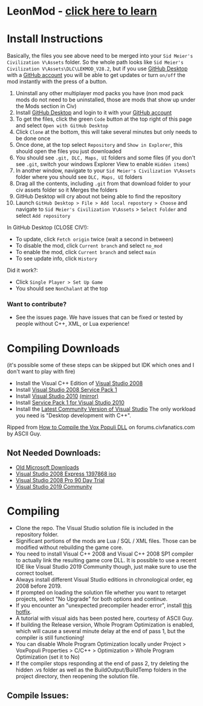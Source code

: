 
# LeonMod - [click here to learn](https://docs.google.com/document/d/12eoA7EOY_42vgNyLlonejqKW4pcny9x_-KcpemVLlEg/edit)

# Install Instructions
Basically, the files you see above need to be merged into your `Sid Meier's Civilization V\Assets` folder. So the whole path looks like `Sid Meier's Civilization V\Assets\DLC\LEKMOD_V28.2`, but if you use [GitHub Desktop](https://desktop.github.com/) with a [GitHub account](github.com/login) you will be able to get updates or turn `on/off` the mod instantly with the press of a button.
1. Uninstall any other multiplayer mod packs you have (non mod pack mods do not need to be uninstalled, those are mods that show up under the Mods section in Civ)
1. Install [GitHub Desktop](https://desktop.github.com/) and login to it with your [GitHub account](github.com/login)
1. To get the files, click the green `Code` button at the top right of this page and select `Open with GitHub Desktop`
1. Click `Clone` at the bottom, this will take several minutes but only needs to be done once
1. Once done, at the top select `Repository` and `Show in Explorer`, this should open the files you just downloaded
3. You should see `.git, DLC, Maps, UI` folders and some files (if you don't see `.git`, switch your windows Explorer View to enable `Hidden items`)
4. In another window, navigate to your `Sid Meier's Civilization V\Assets` folder where you should see `DLC, Maps, UI` folders
5. Drag all the contents, including `.git` from that download folder to your civ assets folder so it Merges the folders
6. GitHub Desktop will cry about not being able to find the repository
7. Launch `GitHub Desktop > File > Add local repostory > Choose` and navigate to `Sid Meier's Civilization V\Assets` > `Select Folder` and select `Add repository`

In GitHub Desktop (CLOSE CIV!):
* To update, click `Fetch origin` twice (wait a second in between)
* To disable the mod, click `Current branch` and select `no_mod`
* To enable the mod, click `Current branch` and select `main`
* To see update info, click `History`

Did it work?:
* Click `Single Player > Set Up Game` 
* You should see `NonChalant` at the top

### Want to contribute?
* See the issues page. We have issues that can be fixed or tested by people without C++, XML, or Lua experience!



# Compiling Downloads
(it's possible some of these steps can be skipped but IDK which ones and I don't want to play with fire)
* Install the Visual C++ Edition of [Visual Studio 2008](http://download.microsoft.com/download/E/8/E/E8EEB394-7F42-4963-A2D8-29559B738298/VS2008ExpressWithSP1ENUX1504728.iso)
* Install [Visual Studio 2008 Service Pack 1](https://www.microsoft.com/en-us/download/details.aspx?id=13276)
* Install [Visual Studio 2010](https://web.archive.org/web/20140227220734/download.microsoft.com/download/1/E/5/1E5F1C0A-0D5B-426A-A603-1798B951DDAE/VS2010Express1.iso) [(mirror)](https://debian.fmi.uni-sofia.bg/~aangelov/VS2010Express1.iso)
* Install [Service Pack 1 for Visual Studio 2010](https://my.visualstudio.com/Downloads?q=visual%20studio%202010%20service%20pack%201)
* Install the [Latest Community Version of Visual Studio](https://visualstudio.microsoft.com/) The only workload you need is "Desktop development with C++".

Ripped from [How to Compile the Vox Populi DLL](https://forums.civfanatics.com/threads/how-to-compile-the-vox-populi-dll.665916/) on forums.civfanatics.com by ASCII Guy.

## Not Needed Downloads:
* [Old Microsoft Downloads](https://my.visualstudio.com/Downloads?q=visual%20studio%202010&wt.mc_id=o~msft~vscom~older-downloads)
* [Visual Studio 2008 Express 1397868 iso](http://download.microsoft.com/download/8/B/5/8B5804AD-4990-40D0-A6AA-CE894CBBB3DC/VS2008ExpressENUX1397868.iso)
* [Visual Studio 2008 Pro 90 Day Trial](http://download.microsoft.com/download/8/1/d/81d3f35e-fa03-485b-953b-ff952e402520/VS2008ProEdition90dayTrialENUX1435622.iso)
* [Visual Studio 2019 Community](https://learn.microsoft.com/en-us/visualstudio/releases/2019/release-notes)

# Compiling
* Clone the repo. The Visual Studio solution file is included in the repository folder.
* Significant portions of the mods are Lua / SQL / XML files. Those can be modified without rebuilding the game core.
* You need to install Visual C++ 2008 and Visual C++ 2008 SP1 compiler to actually link the resulting game core DLL. It is possible to use a recent IDE like Visual Studio 2019 Community though, just make sure to use the correct toolset.
* Always install different Visual Studio editions in chronological order, eg 2008 before 2019.
* If prompted on loading the solution file whether you want to retarget projects, select "No Upgrade" for both options and continue.
* If you encounter an "unexpected precompiler header error", install [this hotfix](http://thehotfixshare.net/board/index.php?autocom=downloads&showfile=11640).
* A tutorial with visual aids has been posted here, courtesy of ASCII Guy.
* If building the Release version, Whole Program Optimization is enabled, which will cause a several minute delay at the end of pass 1, but the compiler is still functioning!
* You can disable Whole Program Optimization locally under Project > VoxPopuli Properties > C/C++ > Optimization > Whole Program Optimization (set it to No)
* If the compiler stops responding at the end of pass 2, try deleting the hidden .vs folder as well as the BuildOutput/BuildTemp folders in the project directory, then reopening the solution file.








## Compile Issues:









